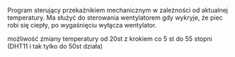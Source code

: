 Program sterujący przekaźnikiem mechanicznym w zależności od aktualnej temperatury. Ma służyć do sterowania wentylatorem gdy wykryje, że piec robi się ciepły, po wygaśnięciu wyłącza wentylator.

możliwość zmiany temperatury od 20st z krokiem co 5 st do 55 stopni (DHT11 i tak tylko do 50st działa)